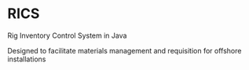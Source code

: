 # RICS
Rig Inventory Control System in Java

Designed to facilitate materials management and requisition for offshore installations
